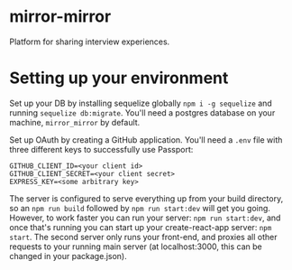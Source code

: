 # mirror-mirror
Platform for sharing interview experiences.

# Setting up your environment
Set up your DB by installing sequelize globally `npm i -g sequelize` and
running `sequelize db:migrate`. You'll need a postgres database on your
machine, `mirror_mirror` by default.

Set up OAuth by creating a GitHub application. You'll need a `.env` file
with three different keys to successfully use Passport:
```
GITHUB_CLIENT_ID=<your client id>
GITHUB_CLIENT_SECRET=<your client secret>
EXPRESS_KEY=<some arbitrary key>
```

The server is configured to serve everything up from your build directory, so
an `npm run build` followed by `npm run start:dev` will get you going. However,
to work faster you can run your server: `npm run start:dev`, and once that's
running you can start up your create-react-app server: `npm start`. The second
server only runs your front-end, and proxies all other requests to your running
main server (at localhost:3000, this can be changed in your package.json).
